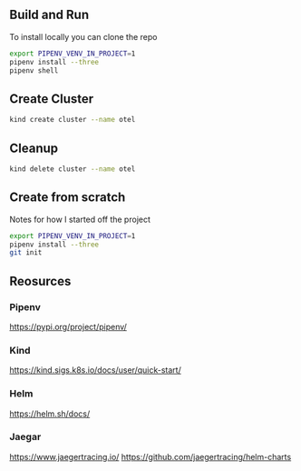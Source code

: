 ## Build and Run
To install locally you can clone the repo

```sh
export PIPENV_VENV_IN_PROJECT=1
pipenv install --three
pipenv shell
```

## Create Cluster

```sh
kind create cluster --name otel
```

## Cleanup

```sh
kind delete cluster --name otel
```

## Create from scratch
Notes for how I started off the project

```sh
export PIPENV_VENV_IN_PROJECT=1
pipenv install --three
git init
```


## Reosurces
### Pipenv
https://pypi.org/project/pipenv/

### Kind 
https://kind.sigs.k8s.io/docs/user/quick-start/

### Helm
https://helm.sh/docs/

### Jaegar
https://www.jaegertracing.io/
https://github.com/jaegertracing/helm-charts

